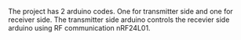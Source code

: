 The project has 2 arduino codes. One for transmitter side and one for receiver side.
The transmitter side arduino controls the recevier side arduino using RF communication nRF24L01.



